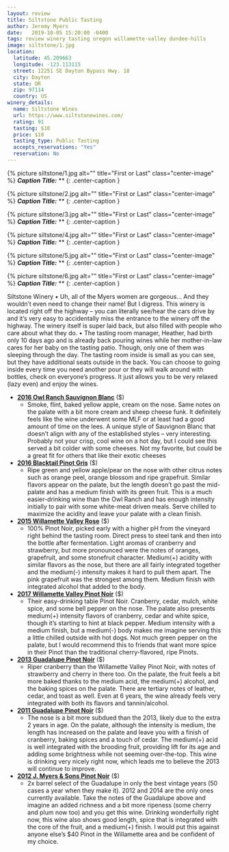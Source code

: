 ```yaml
---
layout: review
title: Siltstone Public Tasting
author: Jeremy Myers
date:   2019-10-05 15:20:00 -0400
tags: review winery tasting oregon willamette-valley dundee-hills
image: siltstone/1.jpg
location:
  latitude: 45.209663
  longitude: -123.113115
  street: 12251 SE Dayton Bypass Hwy. 18
  city: Dayton
  state: OR
  zip: 97114
  country: US
winery_details:
  name: Siltstone Wines
  url: https://www.siltstonewines.com/
  rating: 91
  tasting: $10
  price: $10
  tasting_type: Public Tasting
  accepts_reservations: "Yes"
  reservation: No
---
```


{% picture siltstone/1.jpg alt="" title="First or Last" class="center-image" %}
***Caption Title:*** **
{: .center-caption }

{% picture siltstone/2.jpg alt="" title="First or Last" class="center-image" %}
***Caption Title:*** **
{: .center-caption }

{% picture siltstone/3.jpg alt="" title="First or Last" class="center-image" %}
***Caption Title:*** **
{: .center-caption }

{% picture siltstone/4.jpg alt="" title="First or Last" class="center-image" %}
***Caption Title:*** **
{: .center-caption }

{% picture siltstone/5.jpg alt="" title="First or Last" class="center-image" %}
***Caption Title:*** **
{: .center-caption }

{% picture siltstone/6.jpg alt="" title="First or Last" class="center-image" %}
***Caption Title:*** **
{: .center-caption }

Siltstone Winery
•	Uh, all of the Myers women are gorgeous…  And they wouldn’t even need to change their name!  But I digress.  This winery is located right off the highway – you can literally see/hear the cars drive by and it’s very easy to accidentally miss the entrance to the winery off the highway.  The winery itself is super laid back, but also filled with people who care about what they do.
•	The tasting room manager, Heather, had birth only 10 days ago and is already back pouring wines while her mother-in-law cares for her baby on the tasting patio.  Though, only one of them was sleeping through the day.  The tasting room inside is small as you can see, but they have additional seats outside in the back.  You can choose to going inside every time you need another pour or they will walk around with bottles, check on everyone’s progress.  It just allows you to be very relaxed (lazy even) and enjoy the wines.


* [**2016 Owl Ranch Sauvignon Blanc**]() ($)
  * Smoke, flint, baked yellow apple, cream on the nose.  Same notes on the palate with a bit more cream and sheep cheese funk.  It definitely feels like the wine underwent some MLF or at least had a good amount of time on the lees.  A unique style of Sauvignon Blanc that doesn’t align with any of the established styles – very interesting.  Probably not your crisp, cool wine on a hot day, but I could see this served a bit colder with some cheeses.  Not my favorite, but could be a great fit for others that like their exotic cheeses
* [**2016 Blacktail Pinot Gris**]() ($)
  * Ripe green and yellow apple/pear on the nose with other citrus notes such as orange peel, orange blossom and ripe grapefruit.  Similar flavors appear on the palate, but the length doesn’t go past the mid-palate and has a medium finish with its green fruit.  This is a much easier-drinking wine than the Owl Ranch and has enough intensity initially to pair with some white-meat driven meals.  Serve chilled to maximize the acidity and leave your palate with a clean finish.
* [**2015 Willamette Valley Rose**]() ($)
  * 100% Pinot Noir, picked early with a higher pH from the vineyard right behind the tasting room.  Direct press to steel tank and then into the bottle after fermentation.  Light aromas of cranberry and strawberry, but more pronounced were the notes of oranges, grapefruit, and some stonefruit character.  Medium(+) acidity with similar flavors as the nose, but there are all fairly integrated together and the medium(-) intensity makes it hard to pull them apart.  The pink grapefruit was the strongest among them.  Medium finish with integrated alcohol that added to the body.
* [**2017 Willamette Valley Pinot Noir**]() ($)
  * Their easy-drinking table Pinot Noir.  Cranberry, cedar, mulch, white spice, and some bell pepper on the nose.  The palate also presents medium(+) intensity flavors of cranberry, cedar and white spice, though it’s starting to hint at black pepper.  Medium intensity with a medium finish, but a medium(-) body makes me imagine serving this a little chilled outside with hot dogs.  Not much green pepper on the palate, but I would recommend this to friends that want more spice in their Pinot than the traditional cherry-flavored, ripe Pinots.
* [**2013 Guadalupe Pinot Noir**]() ($)
  * Riper cranberry than the Willamette Valley Pinot Noir, with notes of strawberry and cherry in there too.  On the palate, the fruit feels a bit more baked thanks to the medium acid, the medium(+) alcohol, and the baking spices on the palate.  There are tertiary notes of leather, cedar, and toast as well.  Even at 6 years, the wine already feels very integrated with both its flavors and tannin/alcohol.
* [**2011 Guadalupe Pinot Noir**]() ($)
  * The nose is a bit more subdued than the 2013, likely due to the extra 2 years in age.  On the palate, although the intensity is medium, the length has increased on the palate and leave you with a finish of cranberry, baking spices and a touch of cedar.  The medium(+) acid is well integrated with the brooding fruit, providing lift for its age and adding some brightness while not seeming over-the-top.  This wine is drinking very nicely right now, which leads me to believe the 2013 will continue to improve.
* [**2012 J. Myers & Sons Pinot Noir**]() ($)
  * 2x barrel select of the Guadalupe in only the best vintage years (50 cases a year when they make it).  2012 and 2014 are the only ones currently available.  Take the notes of the Guadalupe above and imagine an added richness and a bit more ripeness (some cherry and plum now too) and you get this wine.  Drinking wonderfully right now, this wine also shows good length, spice that is integrated with the core of the fruit, and a medium(+) finish.  I would put this against anyone else’s $40 Pinot in the Willamette area and be confident of my choice.

